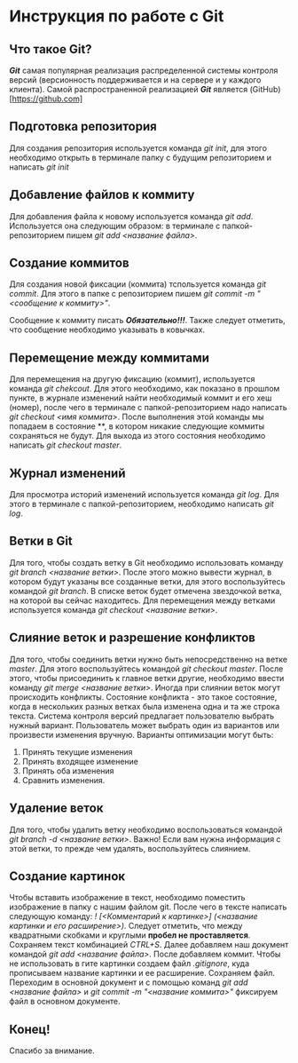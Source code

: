 # Инструкция по работе с Git

## Что такое Git?

***Git*** самая популярная реализация распределенной системы контроля версий (версионность поддерживается и на сервере и у каждого клиента). Самой распространенной реализацией ***Git*** является (GitHub)[https://github.com]

## Подготовка репозитория

Для создания репозитория используется команда *git init*, для этого необходимо открыть в терминале папку с будущим репозиторием и написать *git init*

## Добавление файлов к коммиту

Для добавления файла к новому используется команда *git add*. Используется она следующим образом: в терминале с папкой-репозиторием пишем *git add <название файла>*.

## Создание коммитов

Для создания новой фиксации (коммита) тспользуется команда *git commit*. Для этого в папке с репозиторием пишем *git commit -m "<сообщение к коммиту>"*. 

Сообщение к коммиту писать ***Обязательно!!!***. Также следует отметить, что сообщение необходимо указывать в ковычках.

## Перемещение между коммитами

Для перемещения на другую фиксацию (коммит), используется команда *git chekcout*. Для этого необходимо, как показано в прошлом пункте, в журнале изменений найти необходимый коммит и его хеш (номер), после чего в терминале с папкой-репозиторием надо написать *git checkout <имя коммита>*. После выполнения этой команды мы попадаем в состояние **, в котором никакие следующие коммиты сохраняться не будут. Для выхода из этого состояния необходимо написать *git checkout master*.

## Журнал изменений

Для просмотра историй изменений используется команда *git log*. Для этого в терминале с папкой-репозиторием, необходимо написать *git log*.

## Ветки в Git

Для того, чтобы создать ветку в Git необходимо использовать команду *git branch <название ветки>*. После этого можно вывести журнал, в котором будут указаны все созданные ветки, для этого воспользуйтесь командой *git branch*. В списке веток будет отмечена звездочкой ветка, на которой вы сейчас находитесь. Для перемещения между ветками используется команда *git checkout <название ветки>*.

## Слияние веток и разрешение конфликтов

Для того, чтобы соединить ветки нужно быть непосредственно на ветке *master*. Для этого воспользуйтесь командой *git checkout master*. После этого, чтобы присоединить к главное ветки другие, необходимо ввести команду *git merge <название ветки>*.
Иногда при слиянии веток могут происходить конфликты. Состояние конфликта - это такое состояние, когда в нескольких разных ветках была изменена одна и та же строка текста. Система контроля версий предлагает пользователю выбрать нужный вариант. Пользователь может выбрать один из вариантов или произвести изменения вручную. Варианты оптимизации могут быть:

1. Принять текущие изменения
2. Принять входящее изменение
3. Принять оба изменения
4. Сравнить изменения.

## Удаление веток

Для того, чтобы удалить ветку необходимо воспользоваться командой *git branch -d <название ветки>*. Важно! Если вам нужна информация с этой ветки, то прежде чем удалять, воспользуйтесь слиянием.

## Создание картинок

Чтобы вставить изображение в текст, необходимо поместить изображение в папку с нашим файлом git. После чего в тексте написать следующую команду: 
*! [<Комментарий к картинке>] (<название картинки и его расширение>)*. Следует отметить, что между квадратными скобками и круглыми **пробел не проставляется**.
Сохраняем текст комбинацией *CTRL+S*. Далее добавляем наш документ командой *git add <название файла>*. После добавляем коммит. 
Чтобы не использовать в гите картинки создаем файл *.gitignore*, куда прописываем название картинки и ее расширение. Сохраняем файл. Переходим в основной документ и с помощью команд *git add <название файла>* и *git commit -m "<название коммита>"* фиксируем файл в основном документе.

## Конец!

Спасибо за внимание.
